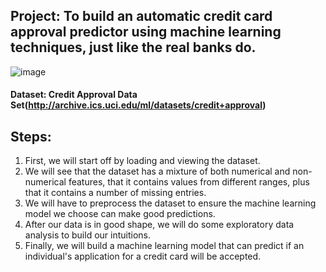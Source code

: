  Project: To build an automatic credit card approval predictor using machine learning techniques, just like the real banks do. 
 -
 
 


   ![image](https://user-images.githubusercontent.com/42112240/140858553-2568888e-c4a1-4afa-bdce-7e23518ad9bf.png)
   


#### Dataset: Credit Approval Data Set(http://archive.ics.uci.edu/ml/datasets/credit+approval)


Steps:
-
1) First, we will start off by loading and viewing the dataset.
2) We will see that the dataset has a mixture of both numerical and non-numerical features, that it contains values from different ranges, plus that it contains a number of missing entries.
3) We will have to preprocess the dataset to ensure the machine learning model we choose can make good predictions.
4) After our data is in good shape, we will do some exploratory data analysis to build our intuitions.
5) Finally, we will build a machine learning model that can predict if an individual's application for a credit card will be accepted.
